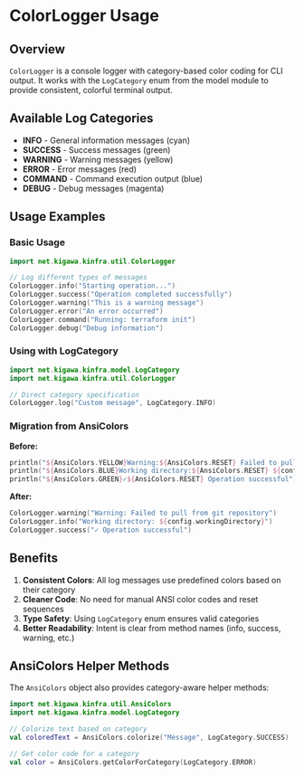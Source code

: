 # ColorLogger Usage

## Overview

`ColorLogger` is a console logger with category-based color coding for CLI output. It works with the `LogCategory` enum from the model module to provide consistent, colorful terminal output.

## Available Log Categories

- **INFO** - General information messages (cyan)
- **SUCCESS** - Success messages (green)
- **WARNING** - Warning messages (yellow)
- **ERROR** - Error messages (red)
- **COMMAND** - Command execution output (blue)
- **DEBUG** - Debug messages (magenta)

## Usage Examples

### Basic Usage

```kotlin
import net.kigawa.kinfra.util.ColorLogger

// Log different types of messages
ColorLogger.info("Starting operation...")
ColorLogger.success("Operation completed successfully")
ColorLogger.warning("This is a warning message")
ColorLogger.error("An error occurred")
ColorLogger.command("Running: terraform init")
ColorLogger.debug("Debug information")
```

### Using with LogCategory

```kotlin
import net.kigawa.kinfra.model.LogCategory
import net.kigawa.kinfra.util.ColorLogger

// Direct category specification
ColorLogger.log("Custom message", LogCategory.INFO)
```

### Migration from AnsiColors

**Before:**
```kotlin
println("${AnsiColors.YELLOW}Warning:${AnsiColors.RESET} Failed to pull from git repository")
println("${AnsiColors.BLUE}Working directory:${AnsiColors.RESET} ${config.workingDirectory}")
println("${AnsiColors.GREEN}✓${AnsiColors.RESET} Operation successful")
```

**After:**
```kotlin
ColorLogger.warning("Warning: Failed to pull from git repository")
ColorLogger.info("Working directory: ${config.workingDirectory}")
ColorLogger.success("✓ Operation successful")
```

## Benefits

1. **Consistent Colors**: All log messages use predefined colors based on their category
2. **Cleaner Code**: No need for manual ANSI color codes and reset sequences
3. **Type Safety**: Using `LogCategory` enum ensures valid categories
4. **Better Readability**: Intent is clear from method names (info, success, warning, etc.)

## AnsiColors Helper Methods

The `AnsiColors` object also provides category-aware helper methods:

```kotlin
import net.kigawa.kinfra.util.AnsiColors
import net.kigawa.kinfra.model.LogCategory

// Colorize text based on category
val coloredText = AnsiColors.colorize("Message", LogCategory.SUCCESS)

// Get color code for a category
val color = AnsiColors.getColorForCategory(LogCategory.ERROR)
```
